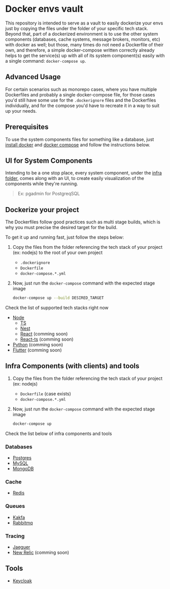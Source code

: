 # Docker envs vault

This repository is intended to serve as a vault to easily dockerize your envs just by copying the files under the folder of your specific tech stack. Beyond that, part of a dockerized environment is to use the other system components (databases, cache systems, message brokers, monitors, etc) with docker as well; but those, many times do not need a Dockerfile of their own, and therefore, a simple docker-compose written correctly already helps to get the service(s) up with
all of its system component(s) easily with a single command: `docker-compose up`.

## Advanced Usage

For certain scenarios such as monorepo cases, where you have multiple Dockerfiles and probably a single docker-compose file, for those cases you'd still have some use for the `.dockerignore` files and the Dockerfiles individually, and for the compose you'd have to recreate it in a way to suit up your needs.

## Prerequisites

To use the system components files for something like a database, just [install docker](https://docs.docker.com/engine/install/ubuntu/) and [docker compose](https://docs.docker.com/compose/install/) and follow the instructions below.

## UI for System Components

Intending to be a one stop place, every system component, under the [infra folder](/infra/), comes along with an UI, to create easily visualization of the
components while they're running.

> Ex: pgadmin for PostgreqSQL

## Dockerize your project

The Dockerfiles follow good practices such as multi stage builds, which is why you must precise the desired target for the build.

To get it up and running fast, just follow the steps below:

1. Copy the files from the folder referencing the tech stack of your project (ex: nodejs) to the root of your own project

   - `.dockerignore`
   - `Dockerfile`
   - `docker-compose.*.yml`

2. Now, just run the `docker-compose` command with the expected stage image

   ```sh
   docker-compose up --build DESIRED_TARGET
   ```

Check the list of supported tech stacks right now

- [Node](tech-stacks/js/nodejs/)
  - [TS](tech-stacks/js/ts/)
  - [Nest](tech-stacks/js/nestjs/)
  - [React](tech-stacks/js/react/#) (comming soon)
  - [React-ts](tech-stacks/react-ts/#) (comming soon)
- [Python](tech-stacks/python/#) (comming soon)
- [Flutter](tech-stacks/flutter/#) (comming soon)

## Infra Components (with clients) and tools

1. Copy the files from the folder referencing the tech stack of your project (ex: nodejs)

   - `Dockerfile` (case exists)
   - `docker-compose.*.yml`

2. Now, just run the `docker-compose` command with the expected stage image

   ```sh
   docker-compose up
   ```

Check the list below of infra components and tools

### Databases

- [Postgres](infra/docker-compose.postgres.db.yml)
- [MySQL](infra/docker-compose.mysql.db.yml)
- [MongoDB](infra/docker-compose.mongo.db.yml)

### Cache

- [Redis](infra/docker-compose.redis.yml)

### Queues

- [Kakfa](infra/docker-compose.kafka.q.yml)
- [Rabbitmq](infra/docker-compose.rabbitmq.q.yml)

### Tracing

- [Jaeguer](infra/docker-compose.jaeguer.yml)
- [New Relic](tools/#) (comming soon)

## Tools

- [Keycloak](tools/docker-compose.keycloak.yml)
